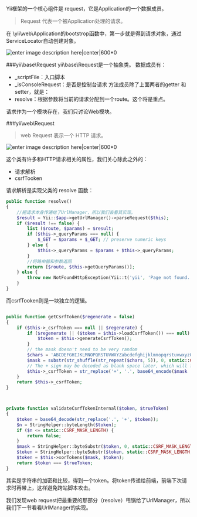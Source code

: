 <!--
author: 刘青
date: 2016-06-21
title: 组件之Request
tags: Yii-Request
category: php/yii2
status: publish
summary: 
-->
Yii框架的一个核心组件是 request，它是Application的一个数据成员。

> Request 代表一个被Application处理的请求。

在 \yii\web\Application的bootstrop函数中，第一步就是得到请求对象，通过ServiceLocator自动创建对象。

![enter image description here|center|600*0](http://7nliuximu.liuximu.com/yii2_class_request.jpg)

###yii\base\Request
yii\base\Request是一个抽象类。
数据成员有：
- _scriptFile：入口脚本
- _isConsoleRequest：是否是控制台请求
方法成员除了上面两者的getter 和 setter，就是：
- resolve：根据参数将当前的请求分配到一个route。这个将是重点。

请求作为一个模块存在，我们只讨论Web模块。

###yii\web\Request
> web Request 表示一个 HTTP 请求。

![enter image description here|center|600*0](http://7nliuximu.liuximu.com/yii2_class_base%7Cweb_request.jpg)

这个类有许多和HTTP请求相关的属性，我们关心除此之外的：
- 请求解析
- csrfTooken

请求解析是实现父类的 resolve 函数：
```php
public function resolve()
{
	//把请求本身传递给了UrlManager，所以我们去看其实现。
    $result = Yii::$app->getUrlManager()->parseRequest($this);
    if ($result !== false) {
        list ($route, $params) = $result;
        if ($this->_queryParams === null) {
            $_GET = $params + $_GET; // preserve numeric keys
        } else {
            $this->_queryParams = $params + $this->_queryParams;
        }
        //将路由器和参数返回
        return [$route, $this->getQueryParams()];
    } else {
        throw new NotFoundHttpException(Yii::t('yii', 'Page not found.'));
    }
}
```
而csrfTooken则是一块独立的逻辑。
```php

public function getCsrfToken($regenerate = false)
{
    if ($this->_csrfToken === null || $regenerate) {
        if ($regenerate || ($token = $this->loadCsrfToken()) === null) {
            $token = $this->generateCsrfToken();
        }
        // the mask doesn't need to be very random
        $chars = 'ABCDEFGHIJKLMNOPQRSTUVWXYZabcdefghijklmnopqrstuvwxyz0123456789_-.';
        $mask = substr(str_shuffle(str_repeat($chars, 5)), 0, static::CSRF_MASK_LENGTH);
        // The + sign may be decoded as blank space later, which will fail the validation
        $this->_csrfToken = str_replace('+', '.', base64_encode($mask . $this->xorTokens($token, $mask)));
    }
    return $this->_csrfToken;
}



private function validateCsrfTokenInternal($token, $trueToken)
{
    $token = base64_decode(str_replace('.', '+', $token));
    $n = StringHelper::byteLength($token);
    if ($n <= static::CSRF_MASK_LENGTH) {
        return false;
    }
    $mask = StringHelper::byteSubstr($token, 0, static::CSRF_MASK_LENGTH);
    $token = StringHelper::byteSubstr($token, static::CSRF_MASK_LENGTH, $n - static::CSRF_MASK_LENGTH);
    $token = $this->xorTokens($mask, $token);
    return $token === $trueToken;
}
```
其实是字符串的加密和比较，得到一个token。将token传递给前端，前端下次请求时再带上，这样避免跨站脚本攻击。

我们发现web request把最重要的那部分（resolve）甩锅给了UrlManager，所以我们下一节看看UrlManager的实现。
